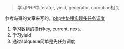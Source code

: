> 学习PHP中iterator, yield, generator, coroutine相关

参考鸟哥的文章来写的，[php中协程实现多任务调度](http://www.laruence.com/2015/05/28/3038.html)

1. 学习数组的操作key, current, next。
2. 学习yield
3. 通过splqueue简单是先任务调度

